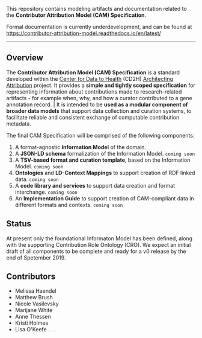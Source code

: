 This repository contains modeling artifacts and documentation related to the **Contributor Attribution Model (CAM) Specification**. 

Formal documentation is currently underdevelopment, and can be found at https://contributor-attribution-model.readthedocs.io/en/latest/ 

--------

## Overview
The **Contributor Attribution Model (CAM) Specification** is a standard developed within the [Center for Data to Health](https://github.com/data2health) (CD2H) [Architecting Attribution](https://github.com/data2health/architecting_attribution) project. It provides a **simple and tightly scoped specification** for representing information about contributions made to research-related artifacts - for example when, why, and how a curator contributed to a gene annotation record. 
| It is intended to be **used as a modular component of broader data models** that support data collection and curation systems, to facilitate reliable and consistent exchange of computable contribution metadata. 
  
The final CAM Specification will be comprised of the following components: 

1. A format-agnostic **Information Model** of the domain.
2. A **JSON-LD schema** formalization of the Information Model. ``coming soon`` 
3. A **TSV-based format and curation template**, based on the Information Model. ``coming soon``
4. **Ontologies** and **LD-Context Mappings** to support creation of RDF linked data. ``coming soon``
5.  A **code library and services** to support data creation and format interchange. ``coming soon``
6. An **Implementation Guide** to support creation of CAM-compliant data in different formats and contexts. ``coming soon``


## Status
At present only the foundational Informaton Model has been defined, along with the supporting Contribution Role Ontology (CRO). We expect an initial draft of all components to be complete and ready for a v0 release by the end of Spetember 2019. 

## Contributors
- Melissa Haendel
- Matthew Brush
- Nicole Vasilevsky
- Marijane White
- Anne Thessen
- Kristi Holmes
- Lisa O'Keefe
. . .
